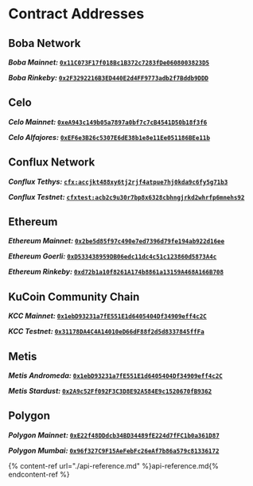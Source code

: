 # Contract Addresses

## Boba Network

***Boba Mainnet:* [`0x11C073F17f018Bc1B372c7283fDe0608003823D5`](https://blockexplorer.boba.network/address/0x11C073F17f018Bc1B372c7283fDe0608003823D5)**

***Boba Rinkeby:* [`0x2F3292216B3ED440E2d4FF9773adb2f7Bddb9DDD`](https://blockexplorer.rinkeby.boba.network/address/0x2F3292216B3ED440E2d4FF9773adb2f7Bddb9DDD)**

## Celo

***Celo Mainnet:* [`0xeA943c149b05a7897a0bf7c7cB4541D50b18f3f6`](https://explorer.celo.org/address/0xeA943c149b05a7897a0bf7c7cB4541D50b18f3f6)**

***Celo Alfajores:* [`0xEF6e3B26c5307E6dE38b1e8e11Ee051186BEe11b`](https://alfajores-blockscout.celo-testnet.org/address/0xEF6e3B26c5307E6dE38b1e8e11Ee051186BEe11b)**

## Conflux Network

***Conflux Tethys:* [`cfx:accjkt488xy6tj2rjf4atpue7hj0kda9c6fy5g71b3`](https://confluxscan.io/address/cfx:accjkt488xy6tj2rjf4atpue7hj0kda9c6fy5g71b3)**

***Conflux Testnet:* [`cfxtest:acb2c9u30r7bp8x6328cbhngjrkd2whrfp6mnehs92`](https://testnet.confluxscan.io/address/cfxtest:acb2c9u30r7bp8x6328cbhngjrkd2whrfp6mnehs92)**

## Ethereum 

***Ethereum Mainnet:* [`0x2be5d85f97c490e7ed7396d79fe194ab922d16ee`](https://etherscan.io/address/0x2be5d85f97c490e7ed7396d79fe194ab922d16ee)**

***Ethereum Goerli:* [`0xD533438959DB06edc11dc4c51c123860d5873A4c`](https://goerli.etherscan.io/address/0xD533438959DB06edc11dc4c51c123860d5873A4c)**

***Ethereum Rinkeby:* [`0xd72b1a10f8261A174b8861a13159A468A166B708`](https://rinkeby.etherscan.io/address/0xd72b1a10f8261A174b8861a13159A468A166B708)**

## KuCoin Community Chain

***KCC Mainnet:* [`0x1ebD93231a7fE551E1d6405404Df34909eff4c2C`](https://scan.kcc.io/address/0x1ebD93231a7fE551E1d6405404Df34909eff4c2C)**

***KCC Testnet:* [`0x31178DA4C4A14010eD66dF88f2d5d8337845ffFa`](https://scan-testnet.kcc.network/address/0x31178DA4C4A14010eD66dF88f2d5d8337845ffFa)**

## Metis

***Metis Andromeda:* [`0x1ebD93231a7fE551E1d6405404Df34909eff4c2C`](https://andromeda-explorer.metis.io/address/0x1ebD93231a7fE551E1d6405404Df34909eff4c2C)**

***Metis Stardust:* [`0x2A9c52Ff092F3C3D8E92A584E9c1520670fB9362`](https://stardust-explorer.metis.io/address/0x2A9c52Ff092F3C3D8E92A584E9c1520670fB9362)**

## Polygon

***Polygon Mainnet:* [`0xE22f48DDdcb34BD34489fE224d7fFC1b0a361D87`](https://polygonscan.com/address/0xE22f48DDdcb34BD34489fE224d7fFC1b0a361D87)**

***Polygon Mumbai:* [`0x96f327C9F15AeFebFc26eAf7b86a579c81336172`](https://mumbai.polygonscan.com/address/0x96f327C9F15AeFebFc26eAf7b86a579c81336172)**


{% content-ref url="./api-reference.md" %}api-reference.md{% endcontent-ref %}
